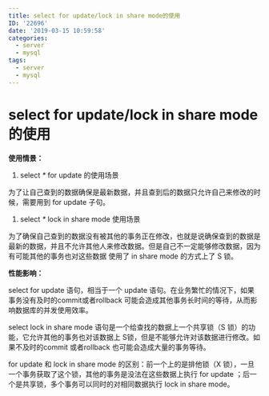 ```yaml
---
title: select for update/lock in share mode的使用
ID: '22696'
date: '2019-03-15 10:59:58'
categories:
  - server
  - mysql
tags:
  - server
  - mysql
---
```


# select for update/lock in share mode的使用

**使用情景：**

1. select _\*_ for update 的使用场景

为了让自己查到的数据确保是最新数据，并且查到后的数据只允许自己来修改的时候，需要用到 for update 子句。

1. select _\*_ lock in share mode 使用场景

为了确保自己查到的数据没有被其他的事务正在修改，也就是说确保查到的数据是最新的数据，并且不允许其他人来修改数据。但是自己不一定能够修改数据，因为有可能其他的事务也对这些数据 使用了 in share mode 的方式上了 S 锁。

**性能影响：**

select for update 语句，相当于一个 update 语句。在业务繁忙的情况下，如果事务没有及时的commit或者rollback 可能会造成其他事务长时间的等待，从而影响数据库的并发使用效率。

select lock in share mode 语句是一个给查找的数据上一个共享锁（S 锁）的功能，它允许其他的事务也对该数据上 S锁，但是不能够允许对该数据进行修改。如果不及时的commit 或者rollback 也可能会造成大量的事务等待。

for update 和 lock in share mode 的区别：前一个上的是排他锁（X 锁），一旦一个事务获取了这个锁，其他的事务是没法在这些数据上执行 for update ；后一个是共享锁，多个事务可以同时的对相同数据执行 lock in share mode。
 
 
 
 
 
